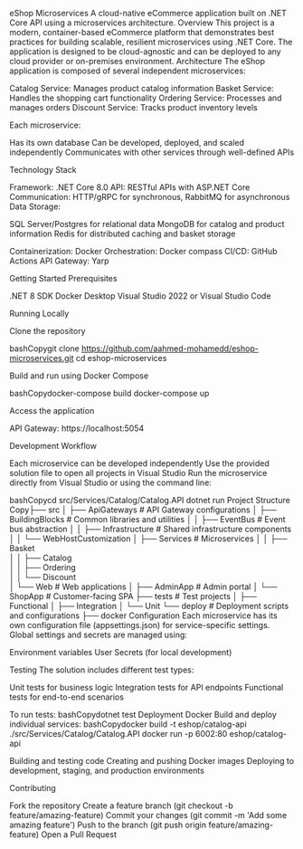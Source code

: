 eShop Microservices
A cloud-native eCommerce application built on .NET Core API using a microservices architecture.
Overview
This project is a modern, container-based eCommerce platform that demonstrates best practices for building scalable, resilient microservices using .NET Core. The application is designed to be cloud-agnostic and can be deployed to any cloud provider or on-premises environment.
Architecture
The eShop application is composed of several independent microservices:

Catalog Service: Manages product catalog information
Basket Service: Handles the shopping cart functionality
Ordering Service: Processes and manages orders
Discount Service: Tracks product inventory levels

Each microservice:

Has its own database
Can be developed, deployed, and scaled independently
Communicates with other services through well-defined APIs

Technology Stack

Framework: .NET Core 8.0
API: RESTful APIs with ASP.NET Core
Communication: HTTP/gRPC for synchronous, RabbitMQ for asynchronous
Data Storage:

SQL Server/Postgres for relational data
MongoDB for catalog and product information
Redis for distributed caching and basket storage



Containerization: Docker
Orchestration: Docker compass
CI/CD: GitHub Actions
API Gateway: Yarp

Getting Started
Prerequisites

.NET 8 SDK
Docker Desktop
Visual Studio 2022 or Visual Studio Code

Running Locally

Clone the repository

bashCopygit clone https://github.com/aahmed-mohamedd/eshop-microservices.git
cd eshop-microservices

Build and run using Docker Compose

bashCopydocker-compose build
docker-compose up

Access the application



API Gateway: https://localhost:5054

Development Workflow

Each microservice can be developed independently
Use the provided solution file to open all projects in Visual Studio
Run the microservice directly from Visual Studio or using the command line:

bashCopycd src/Services/Catalog/Catalog.API
dotnet run
Project Structure
Copy├── src
│   ├── ApiGateways            # API Gateway configurations
│   ├── BuildingBlocks         # Common libraries and utilities
│   │   ├── EventBus           # Event bus abstraction
│   │   ├── Infrastructure     # Shared infrastructure components
│   │   └── WebHostCustomization
│   ├── Services               # Microservices
│   │   ├── Basket            
│   │   ├── Catalog                       
│   │   ├── Ordering          
│   │   └── Discount           
│   └── Web                    # Web applications
│       ├── AdminApp           # Admin portal
│       └── ShopApp            # Customer-facing SPA
├── tests                      # Test projects
│   ├── Functional
│   ├── Integration
│   └── Unit
└── deploy                     # Deployment scripts and configurations
    ├── docker
Configuration
Each microservice has its own configuration file (appsettings.json) for service-specific settings.
Global settings and secrets are managed using:

Environment variables
User Secrets (for local development)

Testing
The solution includes different test types:

Unit tests for business logic
Integration tests for API endpoints
Functional tests for end-to-end scenarios

To run tests:
bashCopydotnet test
Deployment
Docker
Build and deploy individual services:
bashCopydocker build -t eshop/catalog-api ./src/Services/Catalog/Catalog.API
docker run -p 6002:80 eshop/catalog-api


Building and testing code
Creating and pushing Docker images
Deploying to development, staging, and production environments

Contributing

Fork the repository
Create a feature branch (git checkout -b feature/amazing-feature)
Commit your changes (git commit -m 'Add some amazing feature')
Push to the branch (git push origin feature/amazing-feature)
Open a Pull Request

